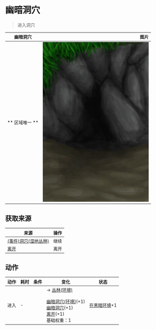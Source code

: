 # 幽暗洞穴  
> 进入洞穴  
  
  幽暗洞穴  |   图片   
 ----  |  ----:   
 ** 区域唯一 **  |  ![](Sprite/DarkCaveEntrance.png)   
  
## 获取来源  
来源  |  操作  
----  |  ----  
[(事件)洞穴(湿地丛林)](Event_CaveDarkFound.md)  |  继续  
[离开](DarkCaveExit.md)  |  离开  
## 动作  
动作  |  耗时  |  条件  |  变化  |  状态  
----  |  ----  |  ----  |  ----  |  ----  
进入<br>  |  -  |    |  → [丛林(环境)](Env_Jungle.md)<br><br>[幽暗洞穴(环境)](Env_CaveDark.md)(+1)<br>[幽暗洞穴](DarkCave.md)(+1)<br>[离开](DarkCaveExit.md)(+1)<br>基础权重：1<br>  |  [在黑暗环境](InDarkPlace.md)+1  
